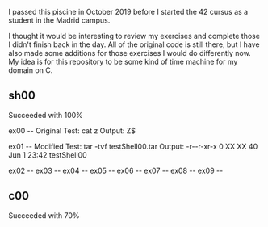 I passed this piscine in October 2019 before I started the 42 cursus as a student in the Madrid campus.

I thought it would be interesting to review my exercises and complete those I didn't finish back in the day.
All of the original code is still there, but I have also made some additions for those exercises I would do differently now.
My idea is for this repository to be some kind of time machine for my domain on C.

## sh00
Succeeded with 100%

ex00 -- Original
	Test:
			cat z
	Output:
			Z$

ex01 -- Modified
	Test:
			tar -tvf testShell00.tar
	Output:
			-r--r-xr-x  0 XX XX 40 Jun  1 23:42 testShell00

ex02 --
ex03 --
ex04 --
ex05 --
ex06 --
ex07 --
ex08 --
ex09 --


## c00
Succeeded with 70%
